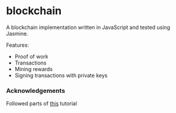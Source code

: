 # blockchain

A blockchain implementation written in JavaScript and tested using Jasmine.

Features:
* Proof of work
* Transactions
* Mining rewards
* Signing transactions with private keys

### Acknowledgements
Followed parts of [this](https://www.youtube.com/watch?v=zVqczFZr124) tutorial
